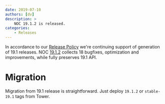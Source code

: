 ```yaml
---
date: 2019-07-10
authors: [dv]
description: >
    NOC 19.1.2 is released.
categories:
    - Releases
---
```

In accordance to our [Release Policy](../../release-policy/index.md)
we're continuing support of generation of 19.1 releases. 
NOC [19.1.2](https://code.getnoc.com/noc/noc/tags/19.1.1)
collects 18 bugfixes, optimization and improvements, while fully
preserves 19.1 API.

# Migration
Migration from 19.1 release is straightforward. Just deploy 
`19.1.2` or `stable-19.1` tags from Tower.
